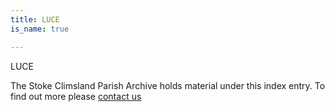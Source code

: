 ```yaml
---
title: LUCE
is_name: true

---
```


LUCE


The Stoke Climsland Parish Archive holds material under this index entry. To find out more please [contact us](/contact/)
